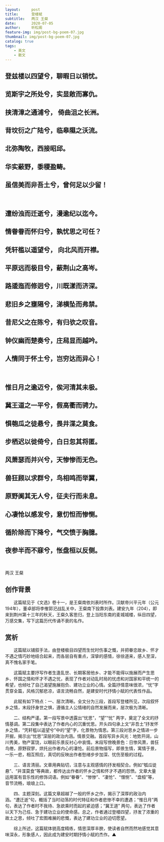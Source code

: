 ```yaml
---
layout:     post
title:      登楼赋
subtitle:   两汉 王粲
date:       2020-07-05
author:     听松阁
feature-img: img/post-bg-poem-07.jpg
thumbnail: img/post-bg-poem-07.jpg
catalog: true
tags:
    - 美文
    - 散文
---
```


## 登兹楼以四望兮，聊暇日以销忧。
## 览斯宇之所处兮，实显敞而寡仇。
## 挟清漳之通浦兮， 倚曲沮之长洲。
## 背坟衍之广陆兮，临皋隰之沃流。
## 北弥陶牧，西接昭邱。
## 华实蔽野，黍稷盈畴。
## 虽信美而非吾土兮，曾何足以少留！

&nbsp;
## 遭纷浊而迁逝兮，漫逾纪以迄今。
## 情眷眷而怀归兮，孰忧思之可任？
## 凭轩槛以遥望兮， 向北风而开襟。
## 平原远而极目兮，蔽荆山之高岑。
## 路逶迤而修迥兮，川既漾而济深。
## 悲旧乡之壅隔兮，涕横坠而弗禁。
## 昔尼父之在陈兮，有归欤之叹音。
## 钟仪幽而楚奏兮，庄舄显而越吟。
## 人情同于怀土兮，岂穷达而异心！

&nbsp;
## 惟日月之逾迈兮，俟河清其未极。
## 冀王道之一平兮，假高衢而骋力。
## 惧匏瓜之徒悬兮，畏井渫之莫食。
## 步栖迟以徙倚兮，白日忽其将匿。
## 风萧瑟而并兴兮，天惨惨而无色。
## 兽狂顾以求群兮，鸟相鸣而举翼，
## 原野阒其无人兮，征夫行而未息。
## 心凄怆以感发兮，意忉怛而惨恻。
## 循阶除而下降兮，气交愤于胸臆。
## 夜参半而不寐兮，怅盘桓以反侧。
&nbsp;


两汉 王粲



## 创作背景



　　这篇赋见于《文选》卷十一，是王粲南依刘表时所作。汉献帝兴平元年（公元194年），董卓部将李傕郭汜战乱关中，王粲南下投靠刘表。建安九年（204），即来到荆州第十三年的秋天，王粲久客思归，登上当阳东南的麦城城楼，纵目四望，万感交集，写下这篇历代传诵不衰的名作。





## 赏析



　　这篇赋以铺叙手法，由登楼极目四望而生忧时伤事之慨，并把眷恋故乡、怀才不遇之情巧妙地结合起来，而各层自有重点，深挚的感情，徐徐道来，感人至深，真不愧名家手笔。



　　这篇赋主要抒写作者生逢乱世、长期客居他乡、才能不能得以施展而产生思乡、怀国之情和怀才不遇之忧，表现了作者对动乱时局的忧虑和对国家和平统一的希望，也倾吐了自己渴望施展抱负、建功立业的心情。全篇抒情意味很浓，“忧”字贯穿全篇，风格沉郁悲凉，语言流畅自然，是建安时代抒情小赋的代表性作品。



　　此赋有如下特点：一、层次清晰。全文分为三段，首段写登楼所见，次段叙怀乡之情，末段抒身世之惧，遵循主人公情绪的自然发展而来，层次极为清晰。



　　二、结构严谨。第一段写景中透露出“忧思”，“望”“忧” 两字，奠定了全文的抒情基调。第二段集中表达了作者内心的沉重忧思。开头四句承上文“非吾土”抒发怀乡之情，“凭轩槛以遥望兮”中的“望”字，化景物为情思。第三段对思乡之情进一步开掘，揭示出“忧思”深层的政治内涵。情景交融。首段写异乡风光：地势开阔，山川秀美，物产富饶，以眼前乐景反衬心中哀情。末段写傍晚景色：日惨风萧，兽狂鸟倦，原野寂寥，烘托出作者内心的凄怆。前后景物描写，即景生情，寓情于景，一乐一悲，相互照应，真切的反映出作者愁绪步步加深、忧伤至极的过程。



　　三、语言清丽。文章用典贴切，注意与主观感情的抒发相契合。例如“瓠瓜徒悬”、“井渫莫食”等典故，都传达出作者的怀乡之情和怀才不遇的怨愤。文章大量运用富有音乐性的修饰词语。例如“眷眷”、“惨惨”、“凄怆”、“憯恻”、“盘桓”等，音节流畅，琅琅上口。



　　四、主题深刻。这篇文章超越了一般的怀乡之作，揭示了深厚的政治内涵。“遭迁逝”句，概括了当时动荡的时代特征和作者悲惨不幸的遭遇；“惟日月”两句，表达了作者时不我待、急欲乘时而起的紧迫感；“冀王道” 两句，表达了作者以天下为己任、急于建功立业的使命感。总之，作者通过登楼四望，抒发了浓重的故土之思，倾吐了宏图难展的悲慨，表达了建功立业的迫切愿望。



　　综上所述，这篇赋体貌高度精练，情思深厚丰腴，使读者自然而然地感觉其意味深永，形象感人，因此成为建安时期抒情小赋的杰作。▲
